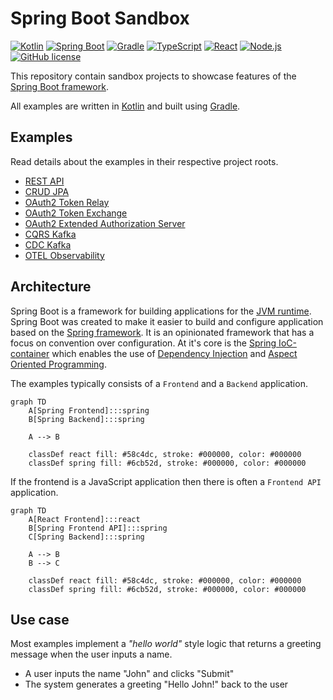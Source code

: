 # Spring Boot Sandbox

[![Kotlin](https://img.shields.io/badge/kotlin-2.0.20-8d53f9.svg?logo=kotlin&logoColor=8d53f9)](http://kotlinlang.org)
[![Spring Boot](https://img.shields.io/badge/spring%20boot-3.3.3-6cb52d.svg?logo=spring-boot&logoColor=6cb52d)](https://spring.io/projects/spring-boot)
[![Gradle](https://img.shields.io/badge/gradle-stable-209bc4.svg?logo=gradle&logoColor=209bc4)](https://gradle.org)
[![TypeScript](https://img.shields.io/badge/typescript-5.2.2-3178c6.svg?logo=typescript&logoColor=3178c6)](https://www.typescriptlang.org)
[![React](https://img.shields.io/badge/react-18.3.1-58c4dc.svg?logo=react&logoColor=58c4dc)](https://react.dev)
[![Node.js](https://img.shields.io/badge/node.js-stable-417e38.svg?logo=nodedotjs&logoColor=417e38)](https://nodejs.org)
[![GitHub license](https://img.shields.io/badge/license-Apache_2.0-e97726.svg)](https://www.apache.org/licenses/LICENSE-2.0)

This repository contain sandbox projects to showcase features of the
[Spring Boot framework](https://spring.io/projects/spring-boot).

All examples are written in [Kotlin](https://kotlinlang.org) and built using [Gradle](https://gradle.org).

## Examples
Read details about the examples in their respective project roots.

* [REST API](./apps/spring-boot-api-rest)
* [CRUD JPA](./apps/spring-boot-crud-jpa)
* [OAuth2 Token Relay](./apps/spring-boot-oauth2-token-relay)
* [OAuth2 Token Exchange](./apps/spring-boot-oauth2-token-exchange)
* [OAuth2 Extended Authorization Server](./apps/spring-boot-oauth2-extended-authorization-server)
* [CQRS Kafka](./apps/spring-boot-kafka-cqrs)
* [CDC Kafka](./apps/spring-boot-kafka-cdc)
* [OTEL Observability](./apps/spring-boot-otel-observability)

## Architecture
Spring Boot is a framework for building applications for the
[JVM runtime](https://en.wikipedia.org/wiki/Java_virtual_machine). Spring Boot was created to make it easier
to build and configure application based on the [Spring framework](https://spring.io/projects/spring-framework).
It is an opinionated framework that has a focus on convention over configuration. At it's core is the
[Spring IoC-container](https://docs.spring.io/spring-framework/reference/core/beans.html) which enables the
use of [Dependency Injection](https://docs.spring.io/spring-framework/reference/core/beans/dependencies/factory-collaborators.html)
and [Aspect Oriented Programming](https://docs.spring.io/spring-framework/reference/core/aop.html).

The examples typically consists of a `Frontend` and a `Backend` application.

```mermaid
graph TD
    A[Spring Frontend]:::spring
    B[Spring Backend]:::spring

    A --> B
    
    classDef react fill: #58c4dc, stroke: #000000, color: #000000
    classDef spring fill: #6cb52d, stroke: #000000, color: #000000
```

If the frontend is a JavaScript application then there is often a `Frontend API` application.

```mermaid
graph TD
    A[React Frontend]:::react
    B[Spring Frontend API]:::spring
    C[Spring Backend]:::spring
    
    A --> B
    B --> C
    
    classDef react fill: #58c4dc, stroke: #000000, color: #000000
    classDef spring fill: #6cb52d, stroke: #000000, color: #000000
```

## Use case
Most examples implement a *"hello world"* style logic that returns a greeting message when the user inputs a name.

* A user inputs the name "John" and clicks "Submit"
* The system generates a greeting "Hello John!" back to the user
